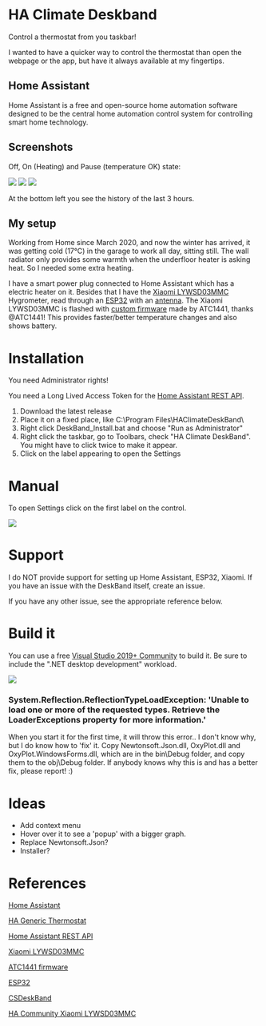 # HA Climate Deskband

Control a thermostat from you taskbar!

I wanted to have a quicker way to control the thermostat than open the webpage or the app, but have it always available at my fingertips.

## Home Assistant

Home Assistant is a free and open-source home automation software designed to be the central home automation control system for controlling smart home technology.

## Screenshots

Off, On (Heating) and Pause (temperature OK) state:

![](https://user-images.githubusercontent.com/5886900/103456043-b35dd600-4cf2-11eb-814c-949253dd4bb3.png)
![](https://user-images.githubusercontent.com/5886900/103456050-c53f7900-4cf2-11eb-90a5-3d287ee338e4.png)
![](https://user-images.githubusercontent.com/5886900/103456056-d8524900-4cf2-11eb-9df0-8a4c9cbb8485.png)

At the bottom left you see the history of the last 3 hours.

## My setup

Working from Home since March 2020, and now the winter has arrived, it was getting cold (17°C) in the garage to work all day, sitting still. The wall radiator only provides some warmth when the underfloor heater is asking heat. So I needed some extra heating.

I have a smart power plug connected to Home Assistant which has a electric heater on it. Besides that I have the [Xiaomi LYWSD03MMC](https://a.aliexpress.com/_BSEyaG) Hygrometer, read through an [ESP32](https://a.aliexpress.com/_B1IE4Y) with an [antenna](https://a.aliexpress.com/_B1fp7a). The Xiaomi LYWSD03MMC is flashed with [custom firmware](https://github.com/atc1441/ATC_MiThermometer) made by ATC1441, thanks @ATC1441! This provides faster/better temperature changes and also shows battery.

# Installation

You need Administrator rights!

You need a Long Lived Access Token for the [Home Assistant REST API](https://developers.home-assistant.io/docs/api/rest/).

1.  Download the latest release
2.  Place it on a fixed place, like C:\\Program Files\\HAClimateDeskBand\\
3.  Right click DeskBand\_Install.bat and choose "Run as Administrator"
4.  Right click the taskbar, go to Toolbars, check "HA Climate DeskBand". You might have to click twice to make it appear.
5.  Click on the label appearing to open the Settings

# Manual

To open Settings click on the first label on the control.

![](https://user-images.githubusercontent.com/5886900/103456844-4e0de300-4cfa-11eb-85a8-b78b0b07ee31.png)

# Support

I do NOT provide support for setting up Home Assistant, ESP32, Xiaomi. If you have an issue with the DeskBand itself, create an issue.

If you have any other issue, see the appropriate reference below.

# Build it

You can use a free [Visual Studio 2019+ Community](https://visualstudio.microsoft.com/vs/community/) to build it. Be sure to include the ".NET desktop development" workload.

![](https://user-images.githubusercontent.com/5886900/103488252-4ee26a00-4e0b-11eb-88ca-10d720578148.png)

### System.Reflection.ReflectionTypeLoadException: 'Unable to load one or more of the requested types. Retrieve the LoaderExceptions property for more information.'

When you start it for the first time, it will throw this error.. I don't know why, but I do know how to 'fix' it. Copy Newtonsoft.Json.dll, OxyPlot.dll and OxyPlot.WindowsForms.dll, which are in the bin\\Debug folder, and copy them to the obj\\Debug folder. If anybody knows why this is and has a better fix, please report! :)

# Ideas

*   Add context menu
*   Hover over it to see a 'popup' with a bigger graph.
*   Replace Newtonsoft.Json?
*   Installer?

# References

[Home Assistant](https://www.home-assistant.io/)

[HA Generic Thermostat](https://www.home-assistant.io/integrations/generic_thermostat/)

[Home Assistant REST API](https://developers.home-assistant.io/docs/api/rest/)

[Xiaomi LYWSD03MMC](https://a.aliexpress.com/_BSEyaG)

[ATC1441 firmware](https://github.com/atc1441/ATC_MiThermometer)

[ESP32](https://a.aliexpress.com/_B1IE4Y)

[CSDeskBand](https://github.com/dsafa/CSDeskBand)

[HA Community Xiaomi LYWSD03MMC](https://community.home-assistant.io/search?q=Xiaomi%20LYWSD03MMC)
